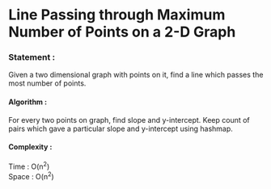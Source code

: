 Line Passing through Maximum Number of Points on a 2-D Graph
=============================================================

<h3>
Statement :
</h3>
Given a two dimensional graph with points on it, find a line which passes the most number of points.

<h4>
Algorithm :
</h4>
For every two points on graph, find slope and y-intercept. Keep count of pairs which gave a particular 
slope and y-intercept using hashmap.

<h4>
Complexity :
</h4>
Time : O(n<sup>2</sup>) <br>
Space : O(n<sup>2</sup>)